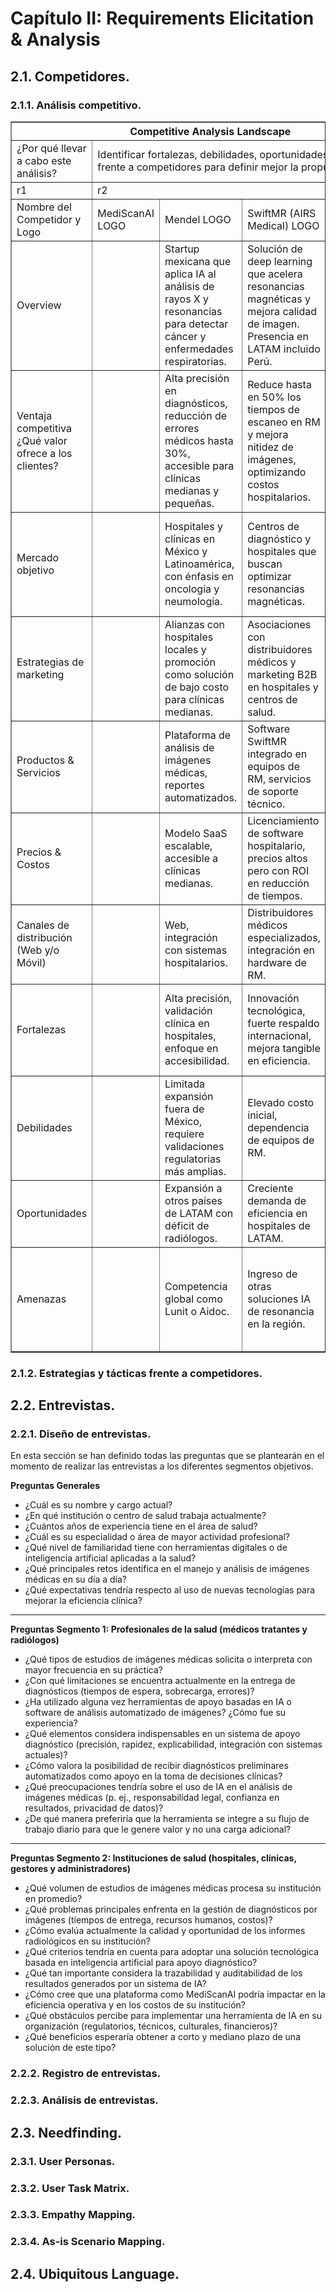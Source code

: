 # Capítulo II: Requirements Elicitation & Analysis
## 2.1. Competidores.
### 2.1.1. Análisis competitivo.

<table border="1">
    <thead>
        <tr>
            <th colspan="5">Competitive Analysis Landscape</th>
        </tr>
    </thead>
    <tr>
        <td>¿Por qué llevar a cabo este análisis? </td>
        <td colspan="4">Identificar fortalezas, debilidades, oportunidades y amenazas frente a competidores para definir mejor la propuesta de valor.</td>
    </tr>
    <tr>
        <td>r1</td>
        <td colspan="4">r2</td>
    </tr>
    <tr>
        <td>Nombre del Competidor y Logo</td>
        <td>MediScanAI <span>LOGO</span></td>
        <td>Mendel <span>LOGO</span></td>
        <td>SwiftMR (AIRS Medical) <span>LOGO</span></td>
        <td>Toothminder <span>LOGO</span></td>
    </tr>
    <tr>
        <td>Overview</td>
        <td></td>
        <td>Startup mexicana que aplica IA al análisis de rayos X y resonancias para detectar cáncer y enfermedades respiratorias.</td>
        <td>Solución de deep learning que acelera resonancias magnéticas y mejora calidad de imagen. Presencia en LATAM incluido Perú.</td>
        <td>App peruana que detecta caries en fotos tomadas con celular con 94% de precisión.</td>
    </tr>
    <tr>
        <td>Ventaja competitiva ¿Qué valor ofrece a los clientes?</td>
        <td></td>
        <td>Alta precisión en diagnósticos, reducción de errores médicos hasta 30%, accesible para clínicas medianas y pequeñas.</td>
        <td>Reduce hasta en 50% los tiempos de escaneo en RM y mejora nitidez de imágenes, optimizando costos hospitalarios.</td>
        <td>Accesibilidad: permite diagnóstico odontológico rápido sin equipos especializados, usando solo un smartphone.</td>
    </tr>
    <tr>
        <td>Mercado objetivo</td>
        <td></td>
        <td>Hospitales y clínicas en México y Latinoamérica, con énfasis en oncología y neumología.</td>
        <td>Centros de diagnóstico y hospitales que buscan optimizar resonancias magnéticas.</td>
        <td>Población general y consultorios odontológicos que necesitan diagnósticos preventivos accesibles.</td>
    </tr>
    <tr>
        <td>Estrategias de marketing</td>
        <td></td>
        <td>Alianzas con hospitales locales y promoción como solución de bajo costo para clínicas medianas.</td>
        <td>Asociaciones con distribuidores médicos y marketing B2B en hospitales y centros de salud.</td>
        <td>Difusión en medios nacionales, ferias tecnológicas y enfoque en accesibilidad comunitaria.</td>
    </tr>
    <tr>
        <td>Productos & Servicios</td>
        <td></td>
        <td>Plataforma de análisis de imágenes médicas, reportes automatizados.</td>
        <td>Software SwiftMR integrado en equipos de RM, servicios de soporte técnico.</td>
        <td>Aplicación móvil, soporte para odontólogos y pacientes.</td>
    </tr>
    <tr>
        <td>Precios & Costos</td>
        <td></td>
        <td>Modelo SaaS escalable, accesible a clínicas medianas.</td>
        <td>Licenciamiento de software hospitalario, precios altos pero con ROI en reducción de tiempos.</td>
        <td>Bajo costo, modelo de suscripción o pago por uso.</td>
    </tr>
    <tr>
        <td>Canales de distribución (Web y/o Móvil)</td>
        <td></td>
        <td>Web, integración con sistemas hospitalarios.</td>
        <td>Distribuidores médicos especializados, integración en hardware de RM.</td>
        <td>Aplicación móvil Android/iOS.</td>
    </tr>
    <tr>
        <td>Fortalezas</td>
        <td></td>
        <td>Alta precisión, validación clínica en hospitales, enfoque en accesibilidad.</td>
        <td>Innovación tecnológica, fuerte respaldo internacional, mejora tangible en eficiencia.</td>
        <td>Accesible, innovador, diseñado en Perú, promueve detección temprana.</td>
    </tr>
    <tr>
        <td>Debilidades</td>
        <td></td>
        <td>Limitada expansión fuera de México, requiere validaciones regulatorias más amplias.</td>
        <td>Elevado costo inicial, dependencia de equipos de RM.</td>
        <td>Enfocado solo en caries, requiere validación masiva para adopción.</td>
    </tr>
    <tr>
        <td>Oportunidades</td>
        <td></td>
        <td>Expansión a otros países de LATAM con déficit de radiólogos.</td>
        <td>Creciente demanda de eficiencia en hospitales de LATAM.</td>
        <td>Escalar a diagnóstico de otras enfermedades bucales.</td>
    </tr>
    <tr>
        <td>Amenazas</td>
        <td></td>
        <td>Competencia global como Lunit o Aidoc.</td>
        <td>Ingreso de otras soluciones IA de resonancia en la región.</td>
        <td>Limitado poder adquisitivo de algunos pacientes en Perú, competencia de apps globales.</td>
    </tr>
</table>

### 2.1.2. Estrategias y tácticas frente a competidores.
## 2.2. Entrevistas.
### 2.2.1. Diseño de entrevistas.

En esta sección se han definido todas las preguntas que se plantearán en el momento de realizar las entrevistas a los diferentes segmentos objetivos.

**Preguntas Generales**

- ¿Cuál es su nombre y cargo actual?  
- ¿En qué institución o centro de salud trabaja actualmente?  
- ¿Cuántos años de experiencia tiene en el área de salud?  
- ¿Cuál es su especialidad o área de mayor actividad profesional?  
- ¿Qué nivel de familiaridad tiene con herramientas digitales o de inteligencia artificial aplicadas a la salud?  
- ¿Qué principales retos identifica en el manejo y análisis de imágenes médicas en su día a día?  
- ¿Qué expectativas tendría respecto al uso de nuevas tecnologías para mejorar la eficiencia clínica?  

---

**Preguntas Segmento 1: Profesionales de la salud (médicos tratantes y radiólogos)**

- ¿Qué tipos de estudios de imágenes médicas solicita o interpreta con mayor frecuencia en su práctica?  
- ¿Con qué limitaciones se encuentra actualmente en la entrega de diagnósticos (tiempos de espera, sobrecarga, errores)?  
- ¿Ha utilizado alguna vez herramientas de apoyo basadas en IA o software de análisis automatizado de imágenes? ¿Cómo fue su experiencia?  
- ¿Qué elementos considera indispensables en un sistema de apoyo diagnóstico (precisión, rapidez, explicabilidad, integración con sistemas actuales)?  
- ¿Cómo valora la posibilidad de recibir diagnósticos preliminares automatizados como apoyo en la toma de decisiones clínicas?  
- ¿Qué preocupaciones tendría sobre el uso de IA en el análisis de imágenes médicas (p. ej., responsabilidad legal, confianza en resultados, privacidad de datos)?  
- ¿De qué manera preferiría que la herramienta se integre a su flujo de trabajo diario para que le genere valor y no una carga adicional?  

---

**Preguntas Segmento 2: Instituciones de salud (hospitales, clínicas, gestores y administradores)**

- ¿Qué volumen de estudios de imágenes médicas procesa su institución en promedio?  
- ¿Qué problemas principales enfrenta en la gestión de diagnósticos por imágenes (tiempos de entrega, recursos humanos, costos)?  
- ¿Cómo evalúa actualmente la calidad y oportunidad de los informes radiológicos en su institución?  
- ¿Qué criterios tendría en cuenta para adoptar una solución tecnológica basada en inteligencia artificial para apoyo diagnóstico?  
- ¿Qué tan importante considera la trazabilidad y auditabilidad de los resultados generados por un sistema de IA?  
- ¿Cómo cree que una plataforma como MediScanAI podría impactar en la eficiencia operativa y en los costos de su institución?  
- ¿Qué obstáculos percibe para implementar una herramienta de IA en su organización (regulatorios, técnicos, culturales, financieros)?  
- ¿Qué beneficios esperaría obtener a corto y mediano plazo de una solución de este tipo?  


### 2.2.2. Registro de entrevistas.
### 2.2.3. Análisis de entrevistas.
## 2.3. Needfinding.
### 2.3.1. User Personas.
### 2.3.2. User Task Matrix.
### 2.3.3. Empathy Mapping.
### 2.3.4. As-is Scenario Mapping.
## 2.4. Ubiquitous Language.